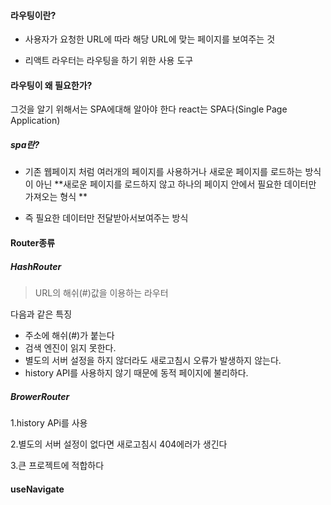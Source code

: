 #### 라우팅이란?
- 사용자가 요청한 URL에 따라 해당 URL에 맞는 페이지를 보여주는 것

- 리액트 라우터는 라우팅을 하기 위한 사용 도구

#### 라우팅이 왜 필요한가?
그것을 알기 위해서는 SPA에대해 알아야 한다
react는 SPA다(Single Page Application)

##### spa란?
- 기존 웹페이지 처럼 여러개의 페이지를 사용하거나 새로운 페이지를 로드하는 방식이 아닌 **새로운 페이지를 로드하지 않고 하나의 페이지 안에서 필요한 데이터만 가져오는 형식 ** 

- 즉 필요한 데이터만 전달받아서보여주는 방식


#### Router종류

##### HashRouter
> URL의 해쉬(#)값을 이용하는 라우터


다음과 같은 특징
- 주소에 해쉬(#)가 붙는다
- 검색 엔진이 읽지 못한다.
- 별도의 서버 설정을 하지 않더라도 새로고침시 오류가 발생하지 않는다.  
- history API를 사용하지 않기 때문에 동적 페이지에 불리하다. 

##### BrowerRouter
1.history APi를 사용

2.별도의 서버 설정이 없다면 새로고침시 404에러가 생긴다

3.큰 프로젝트에 적합하다


#### useNavigate


